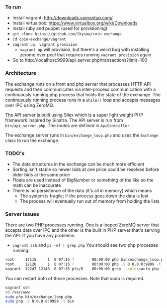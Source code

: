 ### To run
* Install vagrant: http://downloads.vagrantup.com/
* Install virtualbox: https://www.virtualbox.org/wiki/Downloads
* Install ruby and puppet (used for provisioning)
* `git clone https://github.com/lkysow/coin-exchange`
* `cd coin-exchange/vagrant`
* `vagrant up; vagrant provision`
  * `vagrant up` will provision, but there's a weird bug with installing zeromq over pecl that requires running `vagrant provision` again
* Go to http://localhost:9999/api_server.php/transactions?limit=100

### Architecture
The exchange runs on a front end php server that processes HTTP API requests and then communicates via inter-process communication with a continuously running php process that holds the state of the exchange. The continuously running process runs in a `while()` loop and accepts messages over IPC using ZeroMQ.

The API server is built using Silex which is a super light weight PHP framework inspired by Sinatra. The API server is run from `bin/api_server.php`. The routes are defined in `ApiController`.

The exchange server runs in `bin/exchange_loop.php` and uses the `Exchange` class to run the exchange.

### TODO's
* The data structures in the exchange can be much more efficient
* Sorting isn't stable so newer bids at one price could be resolved before older bids at the same price
* Floats are used instead of BigNumber or something of the like so the math can be inaccurate
* There is no persistence of the data (it's all in memory) which means
  * The system is fragile; if the process goes down the data is lost
  * The process will eventually run out of memory from holding the lists


### Server issues
There are two PHP processes running. One is a looped ZeroMQ server that accepts data over IPC and the other is the built in PHP server that's serving the API.
If you have any problems:
* `vagrant ssh` and `ps -ef | grep php`
You should see two php processes running:

```bash
root     12115     1  0 07:15 ?        00:00:00 php bin/exchange_loop.php
root     12126     1  0 07:15 ?        00:00:00 php -S 0.0.0.0:9999 -t bin
vagrant  12247 12146  0 07:15 pts/0    00:00:00 grep --color=auto php
```

You can restart both of these processes. Note that sudo is required.
```bash
vagrant ssh
cd /var/www
sudo php bin/exchange_loop.php
sudo php -S 0.0.0.0:9999 -t bin
```
